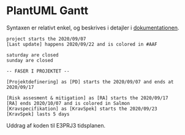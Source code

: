 # PlantUML Gantt

Syntaxen er relativt enkel, og beskrives i detajler i [dokumentationen](https://plantuml.com/gantt-diagram).

```puml
project starts the 2020/09/07
[Last update] happens 2020/09/22 and is colored in #AAF

saturday are closed
sunday are closed

-- FASER I PROJEKTET --

[Projektdefinering] as [PD] starts the 2020/09/07 and ends at 2020/09/17

[Risk assesment & mitigation] as [RA] starts the 2020/09/17
[RA] ends 2020/10/07 and is colored in Salmon
[Kravspecifikation] as [KravSpek] starts the 2020/09/23
[KravSpek] lasts 5 days
```

Uddrag af koden til E3PRJ3 tidsplanen.

